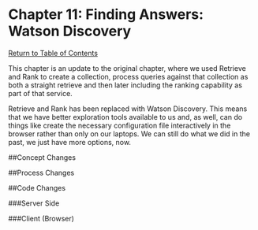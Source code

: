 # Chapter 11: Finding Answers: Watson Discovery

[Return to Table of Contents](../README.md)

This chapter is an update to the original chapter, where we used Retrieve and Rank to create a collection, 
process queries against that collection as both a straight retrieve and then later including 
the ranking capability as part of that service. 

Retrieve and Rank has been replaced with Watson Discovery. This means that we have better exploration tools available 
to us and, as well, can do things like create the necessary configuration file interactively
in the browser rather than only on our laptops. We can still do what we did in the past, we 
just have more options, now. 

##Concept Changes

##Process Changes

##Code Changes

###Server Side

###Client (Browser)